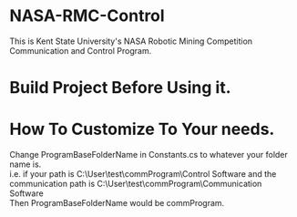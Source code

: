 # NASA-RMC-Control

This is Kent State University's NASA Robotic Mining Competition Communication and Control Program.

# Build Project Before Using it.

# How To Customize To Your needs.
Change ProgramBaseFolderName in Constants.cs to whatever your folder name is. <br />
i.e. if your path is C:\User\test\commProgram\Control Software
and the communication path is C:\User\test\commProgram\Communication Software <br />
Then ProgramBaseFolderName would be commProgram. <br />
